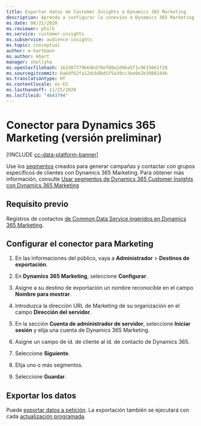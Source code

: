 ```yaml
---
title: Exportar datos de Customer Insights a Dynamics 365 Marketing
description: Aprenda a configurar la conexión a Dynamics 365 Marketing.
ms.date: 08/21/2020
ms.reviewer: philk
ms.service: customer-insights
ms.subservice: audience-insights
ms.topic: conceptual
author: m-hartmann
ms.author: mhart
manager: shellyha
ms.openlocfilehash: 163387779b64bd78ef08e2d96a5f1c9615062f28
ms.sourcegitcommit: 6a6df62fa12dcb9bd5f5a39cc3ee0e2b3988184b
ms.translationtype: HT
ms.contentlocale: es-ES
ms.lasthandoff: 11/25/2020
ms.locfileid: "4643794"
---
```

# <a name="connector-for-dynamics-365-marketing-preview"></a>Conector para Dynamics 365 Marketing (versión preliminar)

[!INCLUDE [cc-data-platform-banner](../includes/cc-data-platform-banner.md)]

Use los [segmentos](segments.md) creados para generar campañas y contactar con grupos específicos de clientes con Dynamics 365 Marketing. Para obtener más información, consulte [Usar segmentos de Dynamics 365 Customer Insights con Dynamics 365 Marketing](https://docs.microsoft.com/dynamics365/marketing/customer-insights-segments)

## <a name="prerequisite"></a>Requisito previo

Registros de contactos [de Common Data Service ingeridos en Dynamics 365 Marketing](connect-power-query.md).

## <a name="configure-the-connector-for-marketing"></a>Configurar el conector para Marketing

1. En las informaciones del público, vaya a **Administrador** > **Destinos de exportación**.

1. En **Dynamics 365 Marketing**, seleccione **Configurar**.

1. Asigne a su destino de exportación un nombre reconocible en el campo **Nombre para mostrar**.

1. Introduzca la dirección URL de Marketing de su organización en el campo **Dirección del servidor**.

1. En la sección **Cuenta de administrador de servidor**, seleccione **Iniciar sesión** y elija una cuenta de Dynamics 365 Marketing.

1. Asigne un campo de id. de cliente al id. de contacto de Dynamics 365.

1. Seleccione **Siguiente**.

1. Elija uno o más segmentos.

1. Seleccione **Guardar**.

## <a name="export-the-data"></a>Exportar los datos

Puede [exportar datos a petición](export-destinations.md). La exportación también se ejecutará con cada [actualización programada](system.md#schedule-tab).
